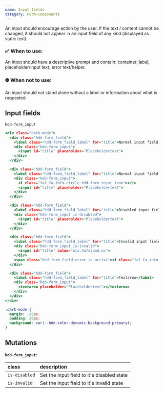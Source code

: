 ```yaml
---
name: Input fields
category: Form-Components
---
```


An input should encourage action by the user. If the text / content cannot be changed, it should not appear in an input field of any kind (displayed as static text). 

### ✅ When to use: 
An input should have a descriptive prompt and contain: container, label, placeholder/input text, error text/helper.

### ⛔ When not to use:
An input should not stand alone without a label or information about what is requested.

## Input fields
`hdd-form_input`

```input-fields.html
<div class="dark-mode">
  <div class="hdd-form_field">
    <label class="hdd-form_field_label" for="title">Normal input field </label>
    <div class="hdd-form_input">
      <input id="title" placeholder="Placeholdertext">
    </div>
  </div>

  <div class="hdd-form_field">
    <label class="hdd-form_field_label" for="title">Normal input field with icon</label>
    <div class="hdd-form_input">
      <i class="fal fa-info-circle hdd-form_input_icon"></i>
      <input id="title" placeholder="Placeholdertext">
    </div>
  </div>

  <div class="hdd-form_field">
    <label class="hdd-form_field_label" for="title">Disabled input field</label>
    <div class="hdd-form_input is-disabled">
      <input id="title" placeholder="Placeholdertext">
    </div>
  </div>

  <div class="hdd-form_field">
    <label class="hdd-form_field_label" for="title">Invalid input field with field errormessage</label>
    <div class="hdd-form_input is-invalid">
      <input id="title" value="ola.hafslund.no">
    </div>
    <span class="hdd-form_field_error is-active"><i class="fal fa-info-circle"></i>The email must contain @</span>
  </div>

  <div class="hdd-form_field">
    <label class="hdd-form_field_label" for="title">Textarea</label>
    <div class="hdd-form_input">
      <textarea placeholder="Placeholdertext"></textarea>
    </div>
  </div>
</div>
```

```input-fields.css hidden
.dark-mode {
  margin: -20px;
  padding: 20px;
  background: var(--hdd-color-dynamic-background-primary);
}
```


## Mutations
**`hdd-form_input`:**

| class | description|
| :--- | :--- |
| `is-disabled` | Set the input field to it's disabled state |
| `is-invalid` | Set the input field to it's invalid state |



